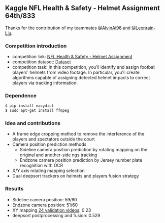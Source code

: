 ##  Kaggle NFL Health & Safety - Helmet Assignment 64th/833

Thanks for the contribution of my teammates [@AlvinAi96](https://github.com/AlvinAi96) and [@Leonrain-Liu](https://github.com/Leonrain-Liu).

### Competition introduction

- competition link: [NFL Health & Safety - Helmet Assignment](https://www.kaggle.com/c/nfl-health-and-safety-helmet-assignment/overview)
- competition dataset: [Dataset](https://www.kaggle.com/c/nfl-health-and-safety-helmet-assignment/data)
- competition task: In this competition, you’ll identify and assign football players’  helmets from video footage. In particular, you'll create algorithms  capable of assigning detected helmet impacts to correct players via tracking information. 

### Dependence

```bash
$ pip install easydict
$ sudo apt-get install ffmpeg
```

### Idea and contributions

- A frame edge cropping method to remove the interference of the players and spectators outside the court
- Camera position prediction methods
  - Sideline camera position prediction by rotating  mapping on the original and another-side ngs tracking
  - Endzone camera position prediction by Jersey number plate recognition with OCR
- X/Y axis rotating mapping selection
- Dual deepsort trackers on helmets and players fusion strategy

### Results

- Sideline camera position: 59/60
- Endzone camera position: 51/60
- XY mapping [24 validation videos](https://www.kaggle.com/c/nfl-health-and-safety-helmet-assignment/discussion/281082): 0.23
- deepsort postprocessing and fusion: 0.529

